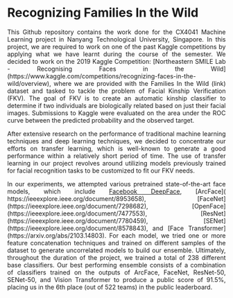 # Recognizing Families In the Wild
<p align="justify"> 
This Github repository contains the work done for the CX4041 Machine Learning project in Nanyang Technological University, Singapore. In this project, we are required to work on one of the past Kaggle competitions by applying what we have learnt during the course of the semester. We decided to work on the 2019 Kaggle Competition: [Northeastern SMILE Lab - Recognising Faces in the Wild](https://www.kaggle.com/competitions/recognizing-faces-in-the-wild/overview), where we are provided with the Families In the Wild (link) dataset and tasked to tackle the problem of Facial Kinship Verification (FKV). The goal of FKV is to create an automatic kinship classifier to determine if two individuals are biologically related based on just their facial images. Submissions to Kaggle were evaluated on the area under the ROC curve between the predicted probability and the observed target.
</p>

<p align="justify"> 
After extensive research on the performance of traditional machine learning techniques and deep learning techniques, we decided to concentrate our efforts on transfer learning, which is well-known to generate a good performance within a relatively short period of time. The use of transfer learning in our project revolves around utilizing models previously trained for facial recognition tasks to be customized to fit our FKV needs.
</p>

<p align="justify"> 
In our experiments, we attempted various pretrained state-of-the-art face models, which include <a href="[url](https://ieeexplore.ieee.org/document/6909616)">Facebook DeepFace</a>, [ArcFace]( https://ieeexplore.ieee.org/document/8953658), [FaceNet](https://ieeexplore.ieee.org/document/7298682), [OpenFace](https://ieeexplore.ieee.org/document/7477553), [ResNet](https://ieeexplore.ieee.org/document/7780459), [SENet](https://ieeexplore.ieee.org/document/8578843), and [Face Transformer](https://arxiv.org/abs/2103.14803). For each model, we tried one or more feature concatenation techniques and trained on different samples of the dataset to generate uncorrelated models to build our ensemble. Ultimately, throughout the duration of the project, we trained a total of 238 different base classifiers. Our best performing ensemble consists of a combination of classifiers trained on the outputs of ArcFace, FaceNet, ResNet-50, SENet-50, and Vision Transformer to produce a public score of 91.5%, placing us in the 6th place (out of 522 teams) in the public leaderboard. 
</p>
